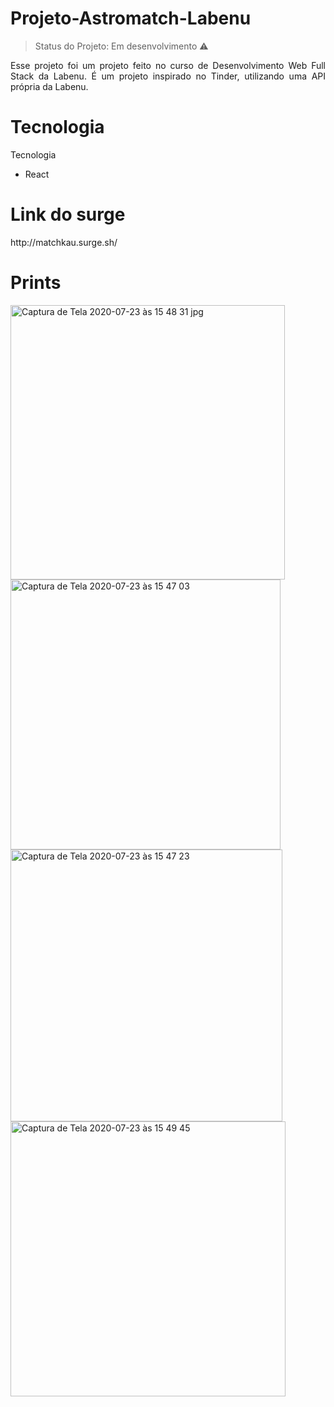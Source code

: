 # Projeto-Astromatch-Labenu

> Status do Projeto: Em desenvolvimento :warning:


<p align="justify"> Esse projeto foi um projeto feito no curso de Desenvolvimento Web Full Stack da Labenu. É um projeto inspirado no Tinder, utilizando uma API própria da Labenu.
 </p>


<h1 align="justify"> Tecnologia </h1>Tecnologia

- React

<h1 align="justify"> Link do surge </h1>

<p align="justify"> http://matchkau.surge.sh/ </p>

<h1 align="justify"> Prints </h1>

<img width="439" alt="Captura de Tela 2020-07-23 às 15 48 31 jpg" src="https://user-images.githubusercontent.com/63555634/88461912-1878ea00-ce7e-11ea-86bf-bea442fe6adc.png">

<img width="432" alt="Captura de Tela 2020-07-23 às 15 47 03" src="https://user-images.githubusercontent.com/63555634/88461973-9f2dc700-ce7e-11ea-9c14-038a19acd2c1.png">

<img width="435" alt="Captura de Tela 2020-07-23 às 15 47 23" src="https://user-images.githubusercontent.com/63555634/88461979-a5bc3e80-ce7e-11ea-90b0-58b4e64ad27c.png">

<img width="440" alt="Captura de Tela 2020-07-23 às 15 49 45" src="https://user-images.githubusercontent.com/63555634/88461985-abb21f80-ce7e-11ea-8437-a0c9190028db.png">




